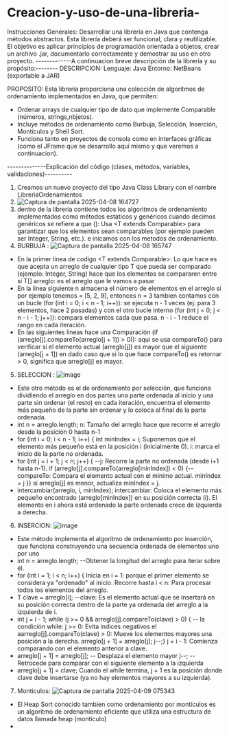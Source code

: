 # Creacion-y-uso-de-una-libreria-

Instrucciones Generales:
Desarrollar una librería en Java que contenga métodos abstractos. Esta librería deberá ser funcional, clara y reutilizable. El objetivo es aplicar principios de programación orientada a objetos, crear un archivo .jar, documentarlo correctamente y demostrar su uso en otro proyecto.
-------------A continuacion breve descripción de la librería y su propósito:--------
DESCRIPCION: 
Lenguaje: Java
Entorno: NetBeans (exportable a JAR)
 
PROPOSITO:
Esta librería proporciona una colección de algoritmos de ordenamiento implementados en Java, que permiten:
*  Ordenar arrays de cualquier tipo de dato que implemente Comparable (números, strings,nbjetos).
*  Incluye métodos de ordenamiento como Burbuja, Selección, Inserción, Montículos y Shell Sort.
*  Funciona tanto en proyectos de consola como en interfaces gráficas (como el JFrame que se desarrollo aqui mismo y que veremos a continuacion).

--------------Explicación del código (clases, métodos, variables, validaciones)----------
1) Creamos un nuevo proyecto del tipo Java Class Library con el nombre LibreriaOrdenamientos
2) ![Captura de pantalla 2025-04-08 164727](https://github.com/user-attachments/assets/f22d7e21-218f-42c2-99b6-4bf62c8920fc)
3) dentro de la libreria contiene todos los algoritmos de ordenamiento implementados como métodos estáticos y genéricos cuando decimos genéricos se refiere a que (<T>): Usa <T extends Comparable<T>> para garantizar que los elementos sean comparables (por ejemplo pueden ser Integer, String, etc.). e inicamos con los metodos de ordenamiento.
4) BURBUJA : ![Captura de pantalla 2025-04-08 165747](https://github.com/user-attachments/assets/d44a7f1c-1b40-4875-8593-b6d732d4d1be)
* En la primer linea de codigo <T extends Comparable<T>>: Lo que hace es que acepta un arreglo de cualquier tipo T que pueda ser comparado (ejemplo: Integer, String) hace que los elementos se compararen entre sí T[] arreglo: es el arreglo que le vamos a pasar 
* En la linea siguiente n almacena el número de elementos en el arreglo si por ejemplo tenemos = [5, 2, 9], entonces n = 3 tambien contamos con un bucle (for (int i = 0; i < n - 1; i++)): se ejecuta n - 1 veces (ej: para 3 elementos, hace 2 pasadas) y con el otro bucle interno (for (int j = 0; j < n - i - 1; j++)): compara elementos cada que pasa.
n - i - 1 reduce el rango en cada iteración.
* En las siguientes lineas hace una Comparación (if (arreglo[j].compareTo(arreglo[j + 1]) > 0)): aqui se usa compareTo() para verificar si el elemento actual (arreglo[j]) es mayor que el siguiente (arreglo[j + 1]) en dado caso que si lo que hace compareTo() es retornar > 0, significa que arreglo[j] es mayor.
5) SELECCION : ![image](https://github.com/user-attachments/assets/9015002a-90d4-4d91-abb5-67ab958a620a)
* Este otro método es el de ordenamiento por selección, que funciona dividiendo el arreglo en dos partes una parte ordenada al inicio y una parte sin ordenar (el resto) en cada iteración, encuentra el elemento más pequeño de la parte sin ordenar y lo coloca al final de la parte ordenada.
* int n = arreglo.length; n: Tamaño del arreglo hace que recorre el arreglo desde la posición 0 hasta n-1
* for (int i = 0; i < n - 1; i++) {
  int minIndex = i; Suponemos que el elemento más pequeño está en la posición i (inicialmente 0).
  i: marca el inicio de la parte no ordenada.
* for (int j = i + 1; j < n; j++) { --j: Recorre la parte no ordenada (desde i+1 hasta n-1).
    if (arreglo[j].compareTo(arreglo[minIndex]) < 0) {--compareTo: Compara el elemento actual con el mínimo actual.
        minIndex = j }}
  si arreglo[j] es menor, actualiza minIndex = j.
* intercambiar(arreglo, i, minIndex);
 intercambiar: Coloca el elemento más pequeño encontrado (arreglo[minIndex]) en su posición correcta (i).
 El elemento en i ahora está ordenado la parte ordenada crece de izquierda a derecha.
6) INSERCION: ![image](https://github.com/user-attachments/assets/d4c67267-75aa-4578-a3dd-bd2966d95be5)
* Este método implementa el algoritmo de ordenamiento por inserción, que funciona construyendo una secuencia ordenada de elementos uno por uno
* int n = arreglo.length; --Obtener la longitud del arreglo para iterar sobre él.
* for (int i = 1; i < n; i++) {
Inicia en i = 1: porque el primer elemento se considera ya "ordenado" al inicio.
Recorre hasta i < n: Para procesar todos los elementos del arreglo.
* T clave = arreglo[i]; --clave: Es el elemento actual que se insertará en su posición correcta dentro de la parte ya ordenada del arreglo a la izquierda de i.
* int j = i - 1;
while (j >= 0 && arreglo[j].compareTo(clave) > 0) { -- la condición while: j >= 0: Evita índices negativos el aarreglo[j].compareTo(clave) > 0: Mueve los elementos mayores una posición a la derecha.
arreglo[j + 1] = arreglo[j];
    j--;}
  j = i - 1: Comienza comparando con el elemento anterior a clave.
* arreglo[j + 1] = arreglo[j]; -- Desplaza el elemento mayor
j--;  -- Retrocede para comparar con el siguiente elemento a la izquierda
* arreglo[j + 1] = clave;
Cuando el while termina, j + 1 es la posición donde clave debe insertarse (ya no hay elementos mayores a su izquierda).
7) Monticulos: ![Captura de pantalla 2025-04-09 075343](https://github.com/user-attachments/assets/2fbaf07b-850f-4ac7-ab19-97e50d44af97)
* El Heap Sort conocido tambien como ordenamiento por montículos es un algoritmo de ordenamiento eficiente que utiliza una estructura de datos llamada heap (montículo)
* 









